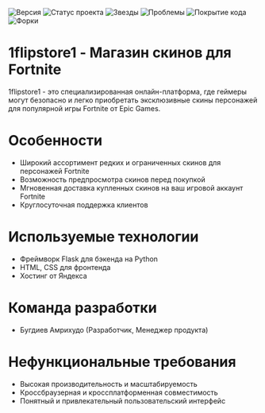 ![Версия](https://img.shields.io/badge/Версия-1.0.0-blue)
![Статус проекта](https://img.shields.io/badge/Статус-В%20разработке-yellow)
![Звезды](https://img.shields.io/github/stars/Amrikhudo/my-biggest-project?style=social)
![Проблемы](https://img.shields.io/github/issues/Amrikhudo/my-biggest-project)
![Покрытие кода](https://img.shields.io/badge/Покрытие%20кода-90%25-brightgreen)
![Форки](https://img.shields.io/github/forks/Amrikhudo/my-biggest-project?style=social)


# 1flipstore1 - Магазин скинов для Fortnite

1flipstore1 - это специализированная онлайн-платформа, где геймеры могут безопасно и легко приобретать эксклюзивные скины персонажей для популярной игры Fortnite от Epic Games.

# Особенности
* Широкий ассортимент редких и ограниченных скинов для персонажей Fortnite
* Возможность предпросмотра скинов перед покупкой
* Мгновенная доставка купленных скинов на ваш игровой аккаунт Fortnite
* Круглосуточная поддержка клиентов

# Используемые технологии
* Фреймворк Flask для бэкенда на Python
* HTML, CSS для фронтенда
* Хостинг от Яндекса

# Команда разработки
* Бугдиев Амрихудо (Разработчик, Менеджер продукта)

# Нефункциональные требования
* Высокая производительность и масштабируемость
* Кроссбраузерная и кроссплатформенная совместимость
* Понятный и привлекательный пользовательский интерфейс
